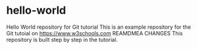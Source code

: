 # hello-world
Hello World repository for Git tutorial
This is an example repository for the Git tutoial on https://www.w3schools.com
REAMDMEA CHANGES
This repository is built step by step in the tutorial.
